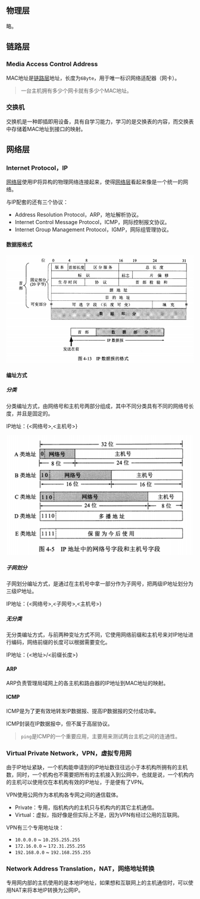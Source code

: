 ## 物理层

略。



## 链路层

### Media Access Control Address

MAC地址是<u>链路层</u>地址，长度为`6Byte`，用于唯一标识网络适配器（网卡）。

> 一台主机拥有多少个网卡就有多少个MAC地址。

### 交换机

交换机是一种即插即用设备，具有自学习能力，学习的是交换表的内容，而交换表中存储着MAC地址到接口的映射。



## 网络层

### Internet Protocol，IP

<u>网络层</u>使用IP将异构的物理网络连接起来，使得<u>网络层</u>看起来像是一个统一的网络。

与IP配套的还有三个协议：

- Address Resolution Protocol，ARP，地址解析协议。
- Internet Control Message Protocol，ICMP，网际控制报文协议。
- Internet Group Management Protocol，IGMP，网际组管理协议。

#### 数据报格式

![](../images/4/ip-datagram-format.jpg)

#### 编址方式

##### 分类

分类编址方式，由网络号和主机号两部分组成，其中不同分类具有不同的网络号长度，并且是固定的。

IP地址：{<网络号>,<主机号>}

![](../images/4/ip-network-host.png)

##### 子网划分

子网划分编址方式，是通过在主机号中拿一部分作为子网号，把两级IP地址划分为三级IP地址。

IP地址：{<网络号>,<子网号>,<主机号>}

##### 无分类

无分类编址方式，与前两种变址方式不同，它使用网络前缀和主机号来对IP地址进行编码，网络前缀的长度可以根据需要变化。

IP地址：{<地址>/<前缀长度>}

#### ARP

ARP负责管理局域网上的各主机和路由器的IP地址到MAC地址的映射。

#### ICMP

ICMP是为了更有效地转发IP数据报、提高IP数据报的交付成功率。

ICMP封装在IP数据报中，但不属于高层协议。

> `ping`是ICMP的一个重要应用，主要用来测试两台主机之间的连通性。

### Virtual Private Network，VPN，虚拟专用网

由于IP地址紧缺，一个机构能申请到的IP地址数往往远小于本机构所拥有的主机数，同时，一个机构也不需要把所有的主机接入到公网中，也就是说，一个机构内的主机可以使用仅在本机构有效的IP地址，于是便有了VPN。

VPN使用公网作为本机构各专网之间的通信载体。

- Private：专用，指机构内的主机只与机构内的其它主机通信。
- Virtual：虚拟，指好像是但实际上不是，因为VPN有经过公用的互联网。

VPN有三个专用地址块：

- `10.0.0.0` ~ `10.255.255.255`
- `172.16.0.0` ~ `172.31.255.255`
- `192.168.0.0` ~ `192.168.255.255`

### Network Address Translation，NAT，网络地址转换

专用网内部的主机使用的是本地IP地址，如果想和互联网上的主机通信时，可以使用NAT来将本地IP转换为公网IP。

